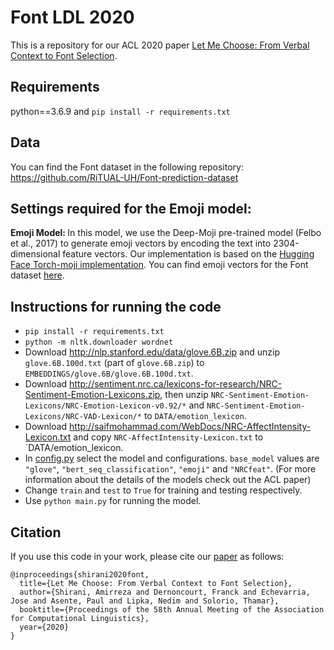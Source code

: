 
# Font LDL 2020
This is a repository for our ACL 2020 paper [Let Me Choose: From Verbal Context to Font Selection](https://arxiv.org/abs/2005.01151).


## Requirements

python==3.6.9 and `pip install -r requirements.txt`

## Data
You can find the Font dataset in the following repository: https://github.com/RiTUAL-UH/Font-prediction-dataset

## Settings required for the Emoji model:
<b> Emoji Model: </b> In this model, we use the Deep-Moji pre-trained model (Felbo et al., 2017) to generate emoji vectors by encoding the text into 2304-dimensional feature vectors. Our implementation is based on the [Hugging Face Torch-moji implementation](https://github.com/huggingface/torchMoji/blob/master/examples/encode_texts.py). 
You can find emoji vectors for the Font dataset <a href="Font_LDL/DATA/deepmoji_feats/">here</a>. 

## Instructions for running the code
- `pip install -r requirements.txt`
- `python -m nltk.downloader wordnet`
- Download http://nlp.stanford.edu/data/glove.6B.zip and unzip `glove.6B.100d.txt` (part of `glove.6B.zip`) to `EMBEDDINGS/glove.6B/glove.6B.100d.txt`.
- Download http://sentiment.nrc.ca/lexicons-for-research/NRC-Sentiment-Emotion-Lexicons.zip, then unzip `NRC-Sentiment-Emotion-Lexicons/NRC-Emotion-Lexicon-v0.92/*` and `NRC-Sentiment-Emotion-Lexicons/NRC-VAD-Lexicon/*` to `DATA/emotion_lexicon`.
- Download http://saifmohammad.com/WebDocs/NRC-AffectIntensity-Lexicon.txt and copy `NRC-AffectIntensity-Lexicon.txt` to `DATA/emotion_lexicon.
- In <a href="Font_LDL/config.py">config.py</a> select the model and configurations. `base_model` values are `"glove"`, `"bert_seq_classification"`, `"emoji"` and `"NRCfeat"`. (For more information about the details of the models check out the ACL paper)
- Change `train` and `test` to `True` for training and testing respectively. 
- Use `python main.py` for running the model. 

## Citation

If you use this code in your work, please cite our [paper](https://arxiv.org/abs/2005.01151) as follows:

```
@inproceedings{shirani2020font,
  title={Let Me Choose: From Verbal Context to Font Selection},
  author={Shirani, Amirreza and Dernoncourt, Franck and Echevarria, Jose and Asente, Paul and Lipka, Nedim and Solorio, Thamar},
  booktitle={Proceedings of the 58th Annual Meeting of the Association for Computational Linguistics},
  year={2020}
}
```
